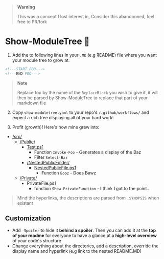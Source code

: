 > **Warning**
>
> This was a concept I lost interest in,
> Consider this abandonned, feel free to PR/fork

# Show-ModuleTree 🌳

1. Add the to following lines in your `.MD` (e.g README) file where you want your module tree to grow at:

```markdown
<!---START FOO--->
<!---END FOO--->
```
> **Note**
>
> Replace foo by the name of the `ReplaceBlock` you wish to give it, it will then be parsed by Show-ModuleTree to replace that part of your markdown file

2. Copy `show-moduletree.yaml` to your repo's `/.github/workflows/` and expect a rich tree displaying all of your hard work!

3. Profit (growth)! Here's how mine grew into:

* [/src/](https://github.com/couleur-tweak-tips/Show-ModuleTree/tree/master/src)
  * [/Public/](https://github.com/couleur-tweak-tips/Show-ModuleTree/tree/master/src/Public)
    * [Test.ps1](https://github.com/couleur-tweak-tips/Show-ModuleTree/tree/master/src/Public/Test.ps1)
      * Function ``Invoke-Foo`` - Generates a display of the Baz
      * Filter ``Select-Bar``
    * [/NestedPublicFolder/](https://github.com/couleur-tweak-tips/Show-ModuleTree/tree/master/src/Public/NestedPublicFolder)
      * [NestedPublicFile.ps1]()
         * Function ``Booz`` - Does Bawz
   * [/Private/](https://github.com/couleur-tweak-tips/Show-ModuleTree/tree/master/src/Private)
     * PrivateFile.ps1
       * function ``Show-PrivateFunction`` - I think I got to the point..

> Mind the hyperlinks, the descriptions are parsed from `.SYNOPSIS` when existant

## Customization

* Add `-Spoiler` to hide it **behind a spoiler**. Then you can add it at the **top of your readme**
for everyone to have a glance at a **high-level overview** of your code's structure
* Change everything about the directories, add a description, override the display name and hyperlink (e.g link to the nested README.MD)
